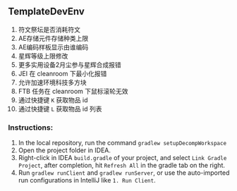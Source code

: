 ## TemplateDevEnv

1. 符文祭坛是否消耗符文
2. AE存储元件存储种类上限
3. AE编码样板显示由谁编码
4. 星辉等级上限修改
5. 更多实用设备2月尘参与星辉合成报错
6. JEI 在 cleanroom 下最小化报错
7. 允许加速环境科技多方块
8. FTB 任务在 cleanroom 下鼠标滚轮无效
9. 通过快捷键 `K` 获取物品 id
10. 通过快捷键 `L` 获取物品 id 列表

### Instructions:

1. In the local repository, run the command `gradlew setupDecompWorkspace`
2. Open the project folder in IDEA.
3. Right-click in IDEA `build.gradle` of your project, and select `Link Gradle Project`, after completion, hit `Refresh All` in the gradle tab on the right.
4. Run `gradlew runClient` and `gradlew runServer`, or use the auto-imported run configurations in IntelliJ like `1. Run Client`.